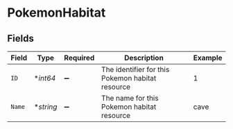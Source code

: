# PokemonHabitat


## Fields

| Field                                            | Type                                             | Required                                         | Description                                      | Example                                          |
| ------------------------------------------------ | ------------------------------------------------ | ------------------------------------------------ | ------------------------------------------------ | ------------------------------------------------ |
| `ID`                                             | **int64*                                         | :heavy_minus_sign:                               | The identifier for this Pokemon habitat resource | 1                                                |
| `Name`                                           | **string*                                        | :heavy_minus_sign:                               | The name for this Pokemon habitat resource       | cave                                             |